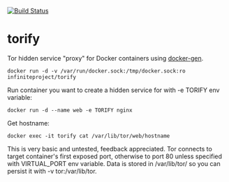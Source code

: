 [![Build Status](https://travis-ci.org/infiniteproject/torify.svg?branch=master)](https://travis-ci.org/infiniteproject/torify)
# torify
Tor hidden service "proxy" for Docker containers using [docker-gen](https://github.com/jwilder/docker-gen).
```
docker run -d -v /var/run/docker.sock:/tmp/docker.sock:ro infiniteproject/torify
```
Run container you want to create a hidden service for with -e TORIFY env variable:
```
docker run -d --name web -e TORIFY nginx
```
Get hostname:
```
docker exec -it torify cat /var/lib/tor/web/hostname
```
This is very basic and untested, feedback appreciated. Tor connects to target container's first exposed port, otherwise to port 80 unless specified with VIRTUAL_PORT env variable. Data is stored in /var/lib/tor/<container-name> so you can persist it with -v tor:/var/lib/tor.
